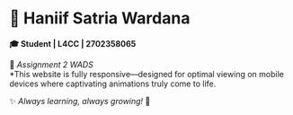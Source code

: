 # 🚀 Haniif Satria Wardana  

**🎓 Student | L4CC | 2702358065**  

📌 *Assignment 2 WADS*  
*This website is fully responsive—designed for optimal viewing on mobile devices where captivating animations truly come to life.

✨ *Always learning, always growing!* 🚀
